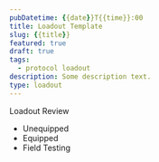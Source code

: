 ```yaml
---
pubDatetime: {{date}}T{{time}}:00
title: Loadout Template
slug: {{title}}
featured: true
draft: true
tags:
  - protocol loadout
description: Some description text.
type: loadout
---
```


Loadout Review

- Unequipped
- Equipped
- Field Testing
